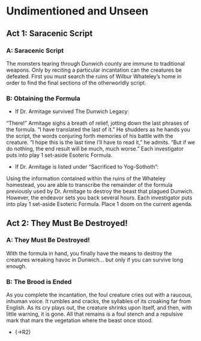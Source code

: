 # Undimentioned and Unseen

## Act 1: Saracenic Script

### A: Saracenic Script

The monsters tearing through Dunwich county are immune to traditional weapons. Only by reciting a particular incantation can the creatures be defeated. First you must search the ruins of Wilbur Whateley’s home in order to find the final sections of the otherworldly script.

### B: Obtaining the Formula

* If Dr. Armitage survived The Dunwich Legacy:

“There!” Armitage sighs a breath of relief, jotting down the last phrases of the formula. “I have translated the last of it.” He shudders as he hands you the script, the words conjuring forth memories of his battle with the creature. “I hope this is the last time I’ll have to read it,” he admits. “But if we do nothing, the end result will be much, much worse.”
Each investigator puts into play 1 set-aside Esoteric Formula.

* If Dr. Armitage is listed under “Sacrificed to Yog-Sothoth”:

Using the information contained within the ruins of the Whateley homestead, you are able to transcribe the remainder of the formula previously used by Dr. Armitage to destroy the beast that plagued Dunwich. However, the endeavor sets you back several hours.
Each investigator puts into play 1 set-aside Esoteric Formula. Place 1 doom on the current agenda.

## Act 2: They Must Be Destroyed!

### A: They Must Be Destroyed!

With the formula in hand, you finally have the means to destroy the creatures wreaking havoc in Dunwich... but only if you can survive long enough.

### B: The Brood is Ended

As you complete the incantation, the foul creature cries out with a raucous, inhuman voice. It rumbles and cracks, the syllables of its croaking far from English. As its cry plays out, the creature shrinks upon itself, and then, with little warning, it is gone. All that remains is a foul stench and a repulsive mark that mars the vegetation where the beast once stood.

* (->R2)
